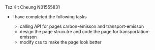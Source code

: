 Tsz Kit Cheung N01555831

- I have completed the following tasks

    - calling API for pages carbon-emisson and transport-emisson
    - design the page strucutre and code the page for transportation-emisson 
    - modify css to make the page look better

